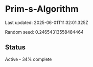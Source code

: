 # Prim-s-Algorithm

Last updated: 2025-06-01T11:32:01.325Z

Random seed: 0.24654313558484464

## Status

Active - 34% complete